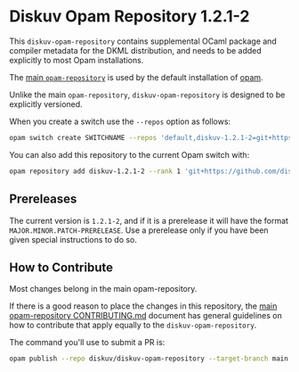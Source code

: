 # Diskuv Opam Repository 1.2.1-2

This `diskuv-opam-repository` contains supplemental OCaml package and compiler
metadata for the DKML distribution, and needs to be added explicitly to most
Opam installations.

The [main `opam-repository`](https://github.com/ocaml/opam-repository)
is used by the default installation of [opam](https://opam.ocaml.org/).

Unlike the main `opam-repository`, `diskuv-opam-repository` is designed to
be explicitly versioned.

When you create a switch use the `--repos` option as follows:

```bash
opam switch create SWITCHNAME --repos 'default,diskuv-1.2.1-2=git+https://github.com/diskuv/diskuv-opam-repository.git#1.2.1-2' 4.14.0
```

You can also add this repository to the current Opam switch with:

```bash
opam repository add diskuv-1.2.1-2 --rank 1 'git+https://github.com/diskuv/diskuv-opam-repository.git#1.2.1-2'
```

## Prereleases

The current version is `1.2.1-2`, and if it is a prerelease it will have the
format `MAJOR.MINOR.PATCH-PRERELEASE`. Use a prerelease only if you have been
given special instructions to do so.

## How to Contribute

Most changes belong in the main opam-repository.

If there is a good reason to place the changes in this repository, the
[main opam-repository CONTRIBUTING.md](https://github.com/ocaml/opam-repository/blob/master/CONTRIBUTING.md)
document has general guidelines on how to contribute that apply equally to
the `diskuv-opam-repository`.

The command you'll use to submit a PR is:

```bash
opam publish --repo diskuv/diskuv-opam-repository --target-branch main
```
